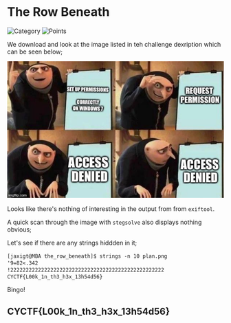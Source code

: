 # The Row Beneath

![Category](http://img.shields.io/badge/Category-Forensics-orange?style=for-the-badge) ![Points](http://img.shields.io/badge/Points-150-brightgreen?style=for-the-badge)

We download and look at the image listed in teh challenge dexription which can be seen below;

![image](https://github.com/CTSecUK/CyberYoddha-CTF-2020/blob/main/images/the_row_beneath_plan.png)

Looks like there's nothing of interesting in the output from from `exiftool`.

A quick scan through the image with `stegsolve` also displays nothing obvious;

Let's see if there are any strings hiddden in it;

```
[jaxigt@MBA the_row_beneath]$ strings -n 10 plan.png 
'9=82<.342
!22222222222222222222222222222222222222222222222222
CYCTF{L00k_1n_th3_h3x_13h54d56}
```

Bingo!

## CYCTF{L00k_1n_th3_h3x_13h54d56}
